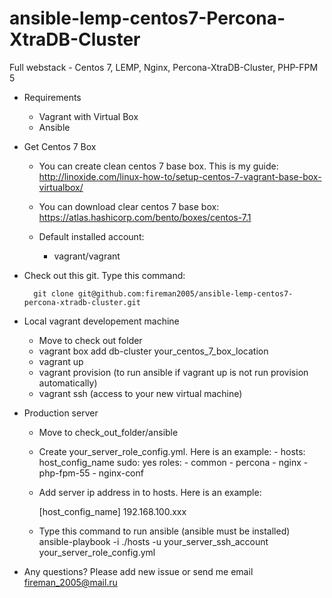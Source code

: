 # ansible-lemp-centos7-Percona-XtraDB-Cluster
Full webstack - Centos 7, LEMP, Nginx, Percona-XtraDB-Cluster, PHP-FPM 5

- Requirements
	- Vagrant with Virtual Box
	- Ansible

- Get Centos 7 Box
	- You can create clean centos 7 base box.
	This is my guide: 
	http://linoxide.com/linux-how-to/setup-centos-7-vagrant-base-box-virtualbox/
	
	- You can download clear centos 7 base box:
	https://atlas.hashicorp.com/bento/boxes/centos-7.1

	- Default installed account:
		- vagrant/vagrant

- Check out this git. Type this command:
	
		git clone git@github.com:fireman2005/ansible-lemp-centos7-percona-xtradb-cluster.git

- Local vagrant developement machine
	- Move to check out folder
	- vagrant box add db-cluster your_centos_7_box_location
	- vagrant up
	- vagrant provision (to run ansible if vagrant up is not run provision automatically)
	- vagrant ssh (access to your new virtual machine)

- Production server
	- Move to check_out_folder/ansible
	- Create your_server_role_config.yml. Here is an example:
		  - hosts: host_config_name
		  sudo: yes
		  roles:
		  - common
		  - percona
		  - nginx
		  - php-fpm-55
		  - nginx-conf

	- Add server ip address in to hosts. Here is an example:
	
		[host_config_name]
		192.168.100.xxx

	- Type this command to run ansible (ansible must be installed)
		ansible-playbook -i ./hosts -u your_server_ssh_account your_server_role_config.yml

- Any questions? Please add new issue or send me email <fireman_2005@mail.ru>
